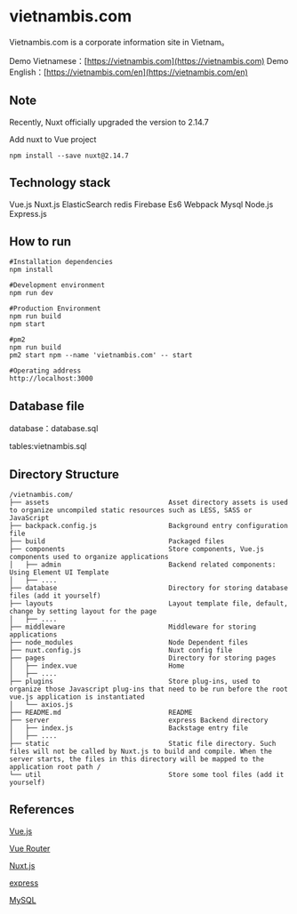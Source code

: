 # vietnambis.com

Vietnambis.com is a corporate information site in Vietnam。

Demo Vietnamese：[https://vietnambis.com](https://vietnambis.com)
Demo English：[https://vietnambis.com/en](https://vietnambis.com/en)

## Note

Recently, Nuxt officially upgraded the version to 2.14.7



Add nuxt to Vue project

```
npm install --save nuxt@2.14.7
```

## Technology stack

Vue.js
Nuxt.js
ElasticSearch
redis
Firebase
Es6
Webpack
Mysql
Node.js
Express.js

## How to run

```
#Installation dependencies
npm install

#Development environment
npm run dev

#Production Environment
npm run build
npm start

#pm2
npm run build
pm2 start npm --name 'vietnambis.com' -- start

#Operating address
http://localhost:3000
```



## Database file

database：database.sql

tables:vietnambis.sql

## Directory Structure
```
/vietnambis.com/
├── assets                              Asset directory assets is used to organize uncompiled static resources such as LESS, SASS or JavaScript
├── backpack.config.js                  Background entry configuration file
├── build                               Packaged files
├── components                          Store components, Vue.js components used to organize applications
│   ├── admin                           Backend related components: Using Element UI Template
│   ├── ....
├── database                            Directory for storing database files (add it yourself)
├── layouts                             Layout template file, default, change by setting layout for the page
│   ├── ....
├── middleware                          Middleware for storing applications
├── node_modules                        Node Dependent files
├── nuxt.config.js                      Nuxt config file
├── pages                               Directory for storing pages
│   ├── index.vue                       Home
│   ├── ....
├── plugins                             Store plug-ins, used to organize those Javascript plug-ins that need to be run before the root vue.js application is instantiated
│   └── axios.js
├── README.md                           README
├── server                              express Backend directory
│   ├── index.js                        Backstage entry file
│   ├── ....
├── static                              Static file directory. Such files will not be called by Nuxt.js to build and compile. When the server starts, the files in this directory will be mapped to the application root path /
└── util                                Store some tool files (add it yourself)
```

## References

[Vue.js](https://vuejs.org/)

[Vue Router](https://router.vuejs.org)

[Nuxt.js](https://nuxtjs.org/)

[express](http://www.expressjs.com/)

[MySQL](https://www.mysql.com/)
